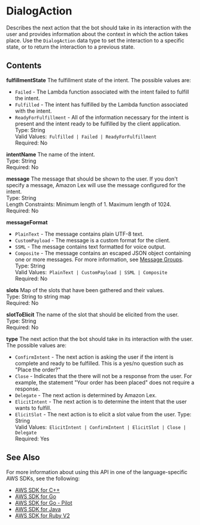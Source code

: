 # DialogAction<a name="API_runtime_DialogAction"></a>

Describes the next action that the bot should take in its interaction with the user and provides information about the context in which the action takes place\. Use the `DialogAction` data type to set the interaction to a specific state, or to return the interaction to a previous state\.

## Contents<a name="API_runtime_DialogAction_Contents"></a>

 **fulfillmentState**   <a name="lex-Type-runtime_DialogAction-fulfillmentState"></a>
The fulfillment state of the intent\. The possible values are:  
+  `Failed` \- The Lambda function associated with the intent failed to fulfill the intent\.
+  `Fulfilled` \- The intent has fulfilled by the Lambda function associated with the intent\. 
+  `ReadyForFulfillment` \- All of the information necessary for the intent is present and the intent ready to be fulfilled by the client application\.
Type: String  
Valid Values:` Fulfilled | Failed | ReadyForFulfillment`   
Required: No

 **intentName**   <a name="lex-Type-runtime_DialogAction-intentName"></a>
The name of the intent\.  
Type: String  
Required: No

 **message**   <a name="lex-Type-runtime_DialogAction-message"></a>
The message that should be shown to the user\. If you don't specify a message, Amazon Lex will use the message configured for the intent\.  
Type: String  
Length Constraints: Minimum length of 1\. Maximum length of 1024\.  
Required: No

 **messageFormat**   <a name="lex-Type-runtime_DialogAction-messageFormat"></a>
+  `PlainText` \- The message contains plain UTF\-8 text\.
+  `CustomPayload` \- The message is a custom format for the client\.
+  `SSML` \- The message contains text formatted for voice output\.
+  `Composite` \- The message contains an escaped JSON object containing one or more messages\. For more information, see [Message Groups](https://docs.aws.amazon.com/lex/latest/dg/howitworks-manage-prompts.html)\. 
Type: String  
Valid Values:` PlainText | CustomPayload | SSML | Composite`   
Required: No

 **slots**   <a name="lex-Type-runtime_DialogAction-slots"></a>
Map of the slots that have been gathered and their values\.   
Type: String to string map  
Required: No

 **slotToElicit**   <a name="lex-Type-runtime_DialogAction-slotToElicit"></a>
The name of the slot that should be elicited from the user\.  
Type: String  
Required: No

 **type**   <a name="lex-Type-runtime_DialogAction-type"></a>
The next action that the bot should take in its interaction with the user\. The possible values are:  
+  `ConfirmIntent` \- The next action is asking the user if the intent is complete and ready to be fulfilled\. This is a yes/no question such as "Place the order?"
+  `Close` \- Indicates that the there will not be a response from the user\. For example, the statement "Your order has been placed" does not require a response\.
+  `Delegate` \- The next action is determined by Amazon Lex\.
+  `ElicitIntent` \- The next action is to determine the intent that the user wants to fulfill\.
+  `ElicitSlot` \- The next action is to elicit a slot value from the user\.
Type: String  
Valid Values:` ElicitIntent | ConfirmIntent | ElicitSlot | Close | Delegate`   
Required: Yes

## See Also<a name="API_runtime_DialogAction_SeeAlso"></a>

For more information about using this API in one of the language\-specific AWS SDKs, see the following:
+  [AWS SDK for C\+\+](https://docs.aws.amazon.com/goto/SdkForCpp/runtime.lex-2016-11-28/DialogAction) 
+  [AWS SDK for Go](https://docs.aws.amazon.com/goto/SdkForGoV1/runtime.lex-2016-11-28/DialogAction) 
+  [AWS SDK for Go \- Pilot](https://docs.aws.amazon.com/goto/SdkForGoPilot/runtime.lex-2016-11-28/DialogAction) 
+  [AWS SDK for Java](https://docs.aws.amazon.com/goto/SdkForJava/runtime.lex-2016-11-28/DialogAction) 
+  [AWS SDK for Ruby V2](https://docs.aws.amazon.com/goto/SdkForRubyV2/runtime.lex-2016-11-28/DialogAction) 